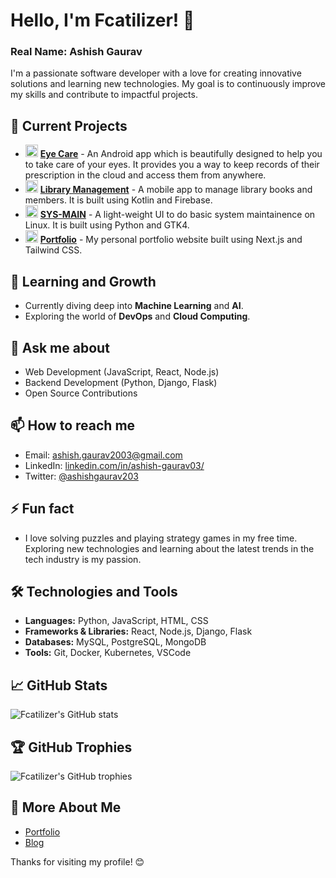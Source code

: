 # Hello, I'm Fcatilizer! 👋
### Real Name: Ashish Gaurav
I'm a passionate software developer with a love for creating innovative solutions and learning new technologies. My goal is to continuously improve my skills and contribute to impactful projects.

## 🔭 Current Projects

- <img src="https://cdn-icons-png.flaticon.com/512/300/300218.png" width="20" height="20"> **[Eye Care](https://play.google.com/store/apps/details?id=com.a3.eyecare&pli=1)** - An Android app which is beautifully designed to help you to take care of your eyes. It provides you a way to keep records of their prescription in the cloud and access them from anywhere.
- <img src="https://cdn-icons-png.flaticon.com/512/25/25231.png" width="20" height="20"> **[Library Management](https://github.com/Fcatilizer/Library_Management)** - A mobile app to manage library books and members. It is built using Kotlin and Firebase.
- <img src="https://cdn-icons-png.flaticon.com/512/25/25231.png" width="20" height="20"> **[SYS-MAIN](https://github.com/Fcatilizer/another-project)** - A light-weight UI to do basic system maintainence on Linux. It is built using Python and GTK4.
- <img src="https://cdn-icons-png.flaticon.com/512/25/25231.png" width="20" height="20"> **[Portfolio](https://ashish-portfolio-main.vercel.app/)** - My personal portfolio website built using Next.js and Tailwind CSS.

## 🌱 Learning and Growth

- Currently diving deep into **Machine Learning** and **AI**.
- Exploring the world of **DevOps** and **Cloud Computing**.

## 💬 Ask me about

- Web Development (JavaScript, React, Node.js)
- Backend Development (Python, Django, Flask)
- Open Source Contributions

## 📫 How to reach me

- Email: [ashish.gaurav2003@gmail.com](mailto:ashish.gaurav2003@gmail.com)
- LinkedIn: [linkedin.com/in/ashish-gaurav03/](https://www.linkedin.com/in/ashish-gaurav03/)
- Twitter: [@ashishgaurav203](https://x.com/ashishgaurav203)

## ⚡ Fun fact

- I love solving puzzles and playing strategy games in my free time. Exploring new technologies and learning about the latest trends in the tech industry is my passion.

## 🛠️ Technologies and Tools

- **Languages:** Python, JavaScript, HTML, CSS
- **Frameworks & Libraries:** React, Node.js, Django, Flask
- **Databases:** MySQL, PostgreSQL, MongoDB
- **Tools:** Git, Docker, Kubernetes, VSCode

## 📈 GitHub Stats

![Fcatilizer's GitHub stats](https://github-readme-stats.vercel.app/api?username=Fcatilizer&show_icons=true&theme=radical)

## 🏆 GitHub Trophies

![Fcatilizer's GitHub trophies](https://github-profile-trophy.vercel.app/?username=Fcatilizer&theme=radical)

## 🔗 More About Me

- [Portfolio](https://ashish-portfolio-main.vercel.app/)
- [Blog](https://ashish-portfolio-main.vercel.app/blog)

Thanks for visiting my profile! 😊

